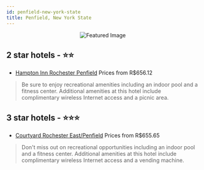 ```yaml
---
id: penfield-new-york-state
title: Penfield, New York State
---
```


<center><img src="https://i.travelapi.com/hotels/17000000/16710000/16700200/16700169/f9280ef9_z.jpg" alt="Featured Image" /></center>


##  2 star hotels - ⭐️⭐️

-    [Hampton Inn Rochester Penfield](https://us.hurb.com/hotels/penfield/hampton-inn-rochester-penfield-JNP-JP02706S?cmp=18055) Prices from R$656.12
   > Be sure to enjoy recreational amenities including an indoor pool and a fitness center. Additional amenities at this hotel include complimentary wireless Internet access and a picnic area.

##  3 star hotels - ⭐️⭐️⭐️

-    [Courtyard Rochester East/Penfield](https://us.hurb.com/hotels/penfield/courtyard-rochester-east-penfield-JNP-JP194534?cmp=18055) Prices from R$655.65
   > Don't miss out on recreational opportunities including an indoor pool and a fitness center. Additional amenities at this hotel include complimentary wireless Internet access and a vending machine.
